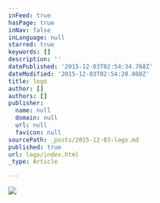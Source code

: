 ```yaml
---
inFeed: true
hasPage: true
inNav: false
inLanguage: null
starred: true
keywords: []
description: ''
datePublished: '2015-12-03T02:54:34.768Z'
dateModified: '2015-12-03T02:54:28.808Z'
title: logo
author: []
authors: []
publisher:
  name: null
  domain: null
  url: null
  favicon: null
sourcePath: _posts/2015-12-03-logo.md
published: true
url: logo/index.html
_type: Article

---
```

![](https://the-grid-user-content.s3-us-west-2.amazonaws.com/2a4e1a49-6420-4a04-a1e9-8994a947d707.png)